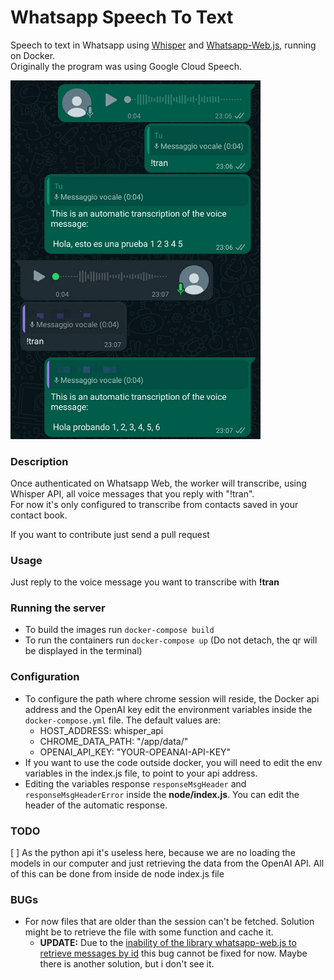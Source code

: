# Whatsapp Speech To Text
Speech to text in Whatsapp using [Whisper](https://github.com/openai/whisper) and [Whatsapp-Web.js](https://github.com/pedroslopez/whatsapp-web.js), running on Docker.   
Originally the program was using Google Cloud Speech.   
   
<p align="left">
  <img src="https://github.com/altbert/Whatsapp_speech_to_text/raw/main/media/Screenshot.jpg" width="400" title="Example">
</p>
   
   
### Description
Once authenticated on Whatsapp Web, the worker will transcribe, using Whisper API, all voice messages that you reply with "!tran".  
For now it's only configured to transcribe from contacts saved in your contact book.  
     
If you want to contribute just send a pull request   
   
### Usage
Just reply to the voice message you want to transcribe with **!tran**

### Running the server
- To build the images run ```docker-compose build```
- To run the containers run ```docker-compose up``` (Do not detach, the qr will be displayed in the terminal)

### Configuration
- To configure the path where chrome session will reside, the Docker api address and the OpenAI key edit the environment variables inside the ```docker-compose.yml``` file. The default values are: 
  - HOST_ADDRESS: whisper_api
  - CHROME_DATA_PATH: "/app/data/"
  - OPENAI_API_KEY: "YOUR-OPEANAI-API-KEY"
- If you want to use the code outside docker, you will need to edit the env variables in the index.js file, to point to your api address.
- Editing the variables response ```responseMsgHeader``` and ```responseMsgHeaderError``` inside the **node/index.js**. You can edit the header of the automatic response.

### TODO
[ ] As the python api it's useless here, because we are no loading the models in our computer and just retrieving the data from the OpenAI API. All of this can be done from inside de node index.js file

### BUGs
- For now files that are older than the session can't be fetched. Solution might be to retrieve the file with some function and cache it.
  - **UPDATE:** Due to the [inability of the library whatsapp-web.js to retrieve messages by id](https://github.com/pedroslopez/whatsapp-web.js/issues/254) this bug cannot be fixed for now. Maybe there is another solution, but i don't see it.

